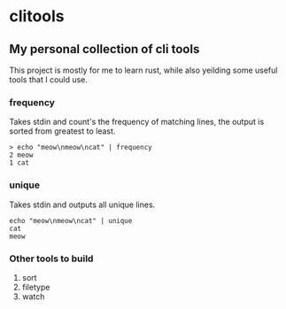 # clitools

## My personal collection of cli tools

This project is mostly for me to learn rust, while also yeilding
some useful tools that I could use.

### frequency
Takes stdin and count's the frequency of matching lines, the output is sorted from
greatest to least.
```
> echo "meow\nmeow\ncat" | frequency
2 meow
1 cat
```

### unique
Takes stdin and outputs all unique lines.
```
echo "meow\nmeow\ncat" | unique
cat
meow
```

### Other tools to build
1. sort
1. filetype
1. watch